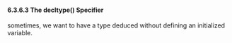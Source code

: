 #### 6.3.6.3 The decltype() Specifier

sometimes, we want to have a type deduced without defining an initialized variable.
